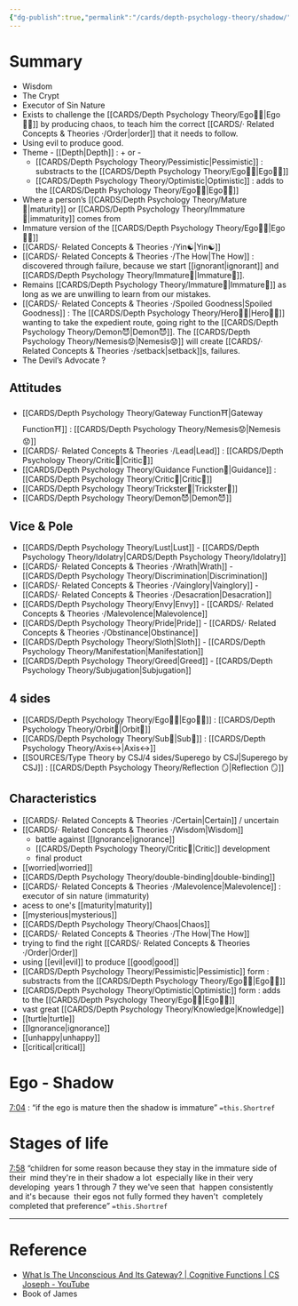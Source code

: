```yaml
---
{"dg-publish":true,"permalink":"/cards/depth-psychology-theory/shadow/","noteIcon":"1","created":"2022-12-21T17:09:42.235+01:00","updated":"2023-06-02T14:06:53.314+02:00"}
---
```


# Summary  
- Wisdom
- The Crypt 
- Executor of Sin Nature 
- Exists to challenge the [[CARDS/Depth Psychology Theory/Ego🙋‍♂️\|Ego🙋‍♂️]] by producing chaos, to teach him the correct [[CARDS/· Related Concepts & Theories ·/Order\|order]] that it needs to follow. 
- Using evil to produce good. 
- Theme - [[Depth\|Depth]] : + or - 
	- [[CARDS/Depth Psychology Theory/Pessimistic\|Pessimistic]] : substracts to the [[CARDS/Depth Psychology Theory/Ego🙋‍♂️\|Ego🙋‍♂️]] 
	- [[CARDS/Depth Psychology Theory/Optimistic\|Optimistic]] : adds to the [[CARDS/Depth Psychology Theory/Ego🙋‍♂️\|Ego🙋‍♂️]]
- Where a person’s [[CARDS/Depth Psychology Theory/Mature🐢\|maturity]] or [[CARDS/Depth Psychology Theory/Immature🐇\|immaturity]] comes from 
- Immature version of the [[CARDS/Depth Psychology Theory/Ego🙋‍♂️\|Ego🙋‍♂️]] 
- [[CARDS/· Related Concepts & Theories ·/Yin☯️\|Yin☯️]]
- [[CARDS/· Related Concepts & Theories ·/The How\|The How]] : discovered through failure, because we start [[ignorant\|ignorant]] and [[CARDS/Depth Psychology Theory/Immature🐇\|Immature🐇]]. 
- Remains [[CARDS/Depth Psychology Theory/Immature🐇\|Immature🐇]] as long as we are unwilling to learn from our mistakes. 
- [[CARDS/· Related Concepts & Theories ·/Spoiled Goodness\|Spoiled Goodness]] : The [[CARDS/Depth Psychology Theory/Hero🦸‍♂️\|Hero🦸‍♂️]] wanting to take the expedient route, going right to the [[CARDS/Depth Psychology Theory/Demon😈\|Demon😈]]. The [[CARDS/Depth Psychology Theory/Nemesis😟\|Nemesis😟]] will create [[CARDS/· Related Concepts & Theories ·/setback\|setback]]s, failures. 
- The Devil’s Advocate ?  

## Attitudes 
- [[CARDS/Depth Psychology Theory/Gateway Function⛩️\|Gateway Function⛩️]] : [[CARDS/Depth Psychology Theory/Nemesis😟\|Nemesis😟]]
- [[CARDS/· Related Concepts & Theories ·/Lead\|Lead]] : [[CARDS/Depth Psychology Theory/Critic🤔\|Critic🤔]]
- [[CARDS/Depth Psychology Theory/Guidance Function🚿\|Guidance]] : [[CARDS/Depth Psychology Theory/Critic🤔\|Critic🤔]] 
- [[CARDS/Depth Psychology Theory/Trickster🤡\|Trickster🤡]]
- [[CARDS/Depth Psychology Theory/Demon😈\|Demon😈]]

## Vice & Pole
- [[CARDS/Depth Psychology Theory/Lust\|Lust]] - [[CARDS/Depth Psychology Theory/Idolatry\|CARDS/Depth Psychology Theory/Idolatry]]
- [[CARDS/· Related Concepts & Theories ·/Wrath\|Wrath]] - [[CARDS/Depth Psychology Theory/Discrimination\|Discrimination]] 
- [[CARDS/· Related Concepts & Theories ·/Vainglory\|Vainglory]] - [[CARDS/· Related Concepts & Theories ·/Desacration\|Desacration]]
- [[CARDS/Depth Psychology Theory/Envy\|Envy]] - [[CARDS/· Related Concepts & Theories ·/Malevolence\|Malevolence]]
- [[CARDS/Depth Psychology Theory/Pride\|Pride]] - [[CARDS/· Related Concepts & Theories ·/Obstinance\|Obstinance]]
- [[CARDS/Depth Psychology Theory/Sloth\|Sloth]] - [[CARDS/Depth Psychology Theory/Manifestation\|Manifestation]]
- [[CARDS/Depth Psychology Theory/Greed\|Greed]] - [[CARDS/Depth Psychology Theory/Subjugation\|Subjugation]]

## 4 sides 
- [[CARDS/Depth Psychology Theory/Ego🙋‍♂️\|Ego🙋‍♂️]] : [[CARDS/Depth Psychology Theory/Orbit🔄\|Orbit🔄]]
- [[CARDS/Depth Psychology Theory/Sub🤸\|Sub🤸]] : [[CARDS/Depth Psychology Theory/Axis↔️\|Axis↔️]]
- [[SOURCES/Type Theory by CSJ/4 sides/Superego by CSJ\|Superego by CSJ]] : [[CARDS/Depth Psychology Theory/Reflection 🪞\|Reflection 🪞]]

## Characteristics 
- [[CARDS/· Related Concepts & Theories ·/Certain\|Certain]] / uncertain
- [[CARDS/· Related Concepts & Theories ·/Wisdom\|Wisdom]]
	- battle against [[Ignorance\|ignorance]]
	- [[CARDS/Depth Psychology Theory/Critic🤔\|Critic]] development
	- final product
- [[worried\|worried]]
- [[CARDS/Depth Psychology Theory/double-binding\|double-binding]]
- [[CARDS/· Related Concepts & Theories ·/Malevolence\|Malevolence]] : executor of sin nature (immaturity)
- acess to one's [[maturity\|maturity]]
- [[mysterious\|mysterious]]
- [[CARDS/Depth Psychology Theory/Chaos\|Chaos]] 
- [[CARDS/· Related Concepts & Theories ·/The How\|The How]]
- trying to find the right [[CARDS/· Related Concepts & Theories ·/Order\|Order]]
- using [[evil\|evil]] to produce [[good\|good]]
- [[CARDS/Depth Psychology Theory/Pessimistic\|Pessimistic]] form : substracts from the [[CARDS/Depth Psychology Theory/Ego🙋‍♂️\|Ego🙋‍♂️]] 
- [[CARDS/Depth Psychology Theory/Optimistic\|Optimistic]] form : adds to the [[CARDS/Depth Psychology Theory/Ego🙋‍♂️\|Ego🙋‍♂️]] 
- vast great [[CARDS/Depth Psychology Theory/Knowledge\|Knowledge]]
- [[turtle\|turtle]]
- [[Ignorance\|ignorance]]
- [[unhappy\|unhappy]]
- [[critical\|critical]] 

# Ego - Shadow 

<div class="transclusion internal-embed is-loaded"><div class="markdown-embed">



[7:04]([YouTube](https://youtu.be/T7e7yMlWg6w?list=PLCPzIFw2QJDdx32WYP84vx_w2xbteYkr3&t=424)) : “if the ego is mature then the shadow is immature” `=this.Shortref` 

</div></div>


# Stages of life 

<div class="transclusion internal-embed is-loaded"><div class="markdown-embed">



[7:58](https://youtu.be/T7e7yMlWg6w?list=PLCPzIFw2QJDdx32WYP84vx_w2xbteYkr3&t=478) “children for some reason because they stay in the immature side of their  mind they're in their shadow a lot  especially like in their very developing  years 1 through 7 they we've seen that  happen consistently and it's because  their egos not fully formed they haven't  completely completed that preference” `=this.Shortref` 

</div></div>


---
# Reference 
- [What Is The Unconscious And Its Gateway? | Cognitive Functions | CS Joseph - YouTube](https://youtu.be/SISro_W-ZaM)
- Book of James 